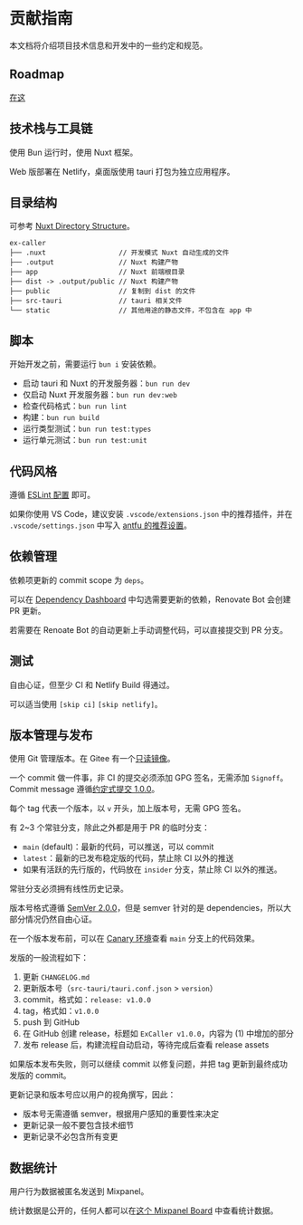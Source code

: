 # 贡献指南

本文档将介绍项目技术信息和开发中的一些约定和规范。

## Roadmap

[在这](https://github.com/users/typed-sigterm/projects/5)

## 技术栈与工具链

使用 Bun 运行时，使用 Nuxt 框架。

Web 版部署在 Netlify，桌面版使用 tauri 打包为独立应用程序。

## 目录结构

可参考 [Nuxt Directory Structure](https://nuxt.com/docs/guide/directory-structure)。

```
ex-caller
├── .nuxt                  // 开发模式 Nuxt 自动生成的文件
├── .output                // Nuxt 构建产物
├── app                    // Nuxt 前端根目录
├── dist -> .output/public // Nuxt 构建产物
├── public                 // 复制到 dist 的文件
├── src-tauri              // tauri 相关文件
└── static                 // 其他用途的静态文件，不包含在 app 中
```

## 脚本

开始开发之前，需要运行 `bun i` 安装依赖。

- 启动 tauri 和 Nuxt 的开发服务器：`bun run dev`
- 仅启动 Nuxt 开发服务器：`bun run dev:web`
- 检查代码格式：`bun run lint`
- 构建：`bun run build`
- 运行类型测试：`bun run test:types`
- 运行单元测试：`bun run test:unit`

## 代码风格

遵循 [ESLint 配置](./eslint.config.js) 即可。

如果你使用 VS Code，建议安装 `.vscode/extensions.json` 中的推荐插件，并在 `.vscode/settings.json` 中写入 [antfu 的推荐设置](https://github.com/antfu/eslint-config?tab=readme-ov-file#vs-code-support-auto-fix)。

## 依赖管理

依赖项更新的 commit scope 为 `deps`。

可以在 [Dependency Dashboard](https://github.com/typed-sigterm/ex-caller/issues/10) 中勾选需要更新的依赖，Renovate Bot 会创建 PR 更新。

若需要在 Renoate Bot 的自动更新上手动调整代码，可以直接提交到 PR 分支。

## 测试

自由心证，但至少 CI 和 Netlify Build 得通过。

可以适当使用 `[skip ci]` `[skip netlify]`。

## 版本管理与发布

使用 Git 管理版本。在 Gitee 有一个[只读镜像](https://gitee.com/typed-sigterm/ex-caller)。

一个 commit 做一件事，非 CI 的提交必须添加 GPG 签名，无需添加 `Signoff`。Commit message 遵循[约定式提交 1.0.0](https://www.conventionalcommits.org/zh-hans/v1.0.0/)。

每个 tag 代表一个版本，以 `v` 开头，加上版本号，无需 GPG 签名。

有 2~3 个常驻分支，除此之外都是用于 PR 的临时分支：

- `main` (default)：最新的代码，可以推送，可以 commit
- `latest`：最新的已发布稳定版的代码，禁止除 CI 以外的推送
- 如果有活跃的先行版的，代码放在 `insider` 分支，禁止除 CI 以外的推送。

常驻分支必须拥有线性历史记录。

版本号格式遵循 [SemVer 2.0.0](https://semver.org/lang/zh-CN/)，但是 semver 针对的是 dependencies，所以大部分情况仍然自由心证。

在一个版本发布前，可以在 [Canary 环境](https://main.ex-caller.by-ts.top)查看 `main` 分支上的代码效果。

发版的一般流程如下：

1. 更新 `CHANGELOG.md`
2. 更新版本号（`src-tauri/tauri.conf.json` > `version`）
3. commit，格式如：`release: v1.0.0`
4. tag，格式如：`v1.0.0`
5. push 到 GitHub
6. 在 GitHub 创建 release，标题如 `ExCaller v1.0.0`，内容为 (1) 中增加的部分
7. 发布 release 后，构建流程自动启动，等待完成后查看 release assets

如果版本发布失败，则可以继续 commit 以修复问题，并把 tag 更新到最终成功发版的 commit。

更新记录和版本号应以用户的视角撰写，因此：

- 版本号无需遵循 semver，根据用户感知的重要性来决定
- 更新记录一般不要包含技术细节
- 更新记录不必包含所有变更

## 数据统计

用户行为数据被匿名发送到 Mixpanel。

统计数据是公开的，任何人都可以在[这个 Mixpanel Board](https://mixpanel.com/p/2NXuZUnZ4wcGKhQEJ1aAHj) 中查看统计数据。
